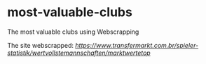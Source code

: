 # most-valuable-clubs
The most valuable clubs using Webscrapping <br>

The site webscrapped: *https://www.transfermarkt.com.br/spieler-statistik/wertvollstemannschaften/marktwertetop*